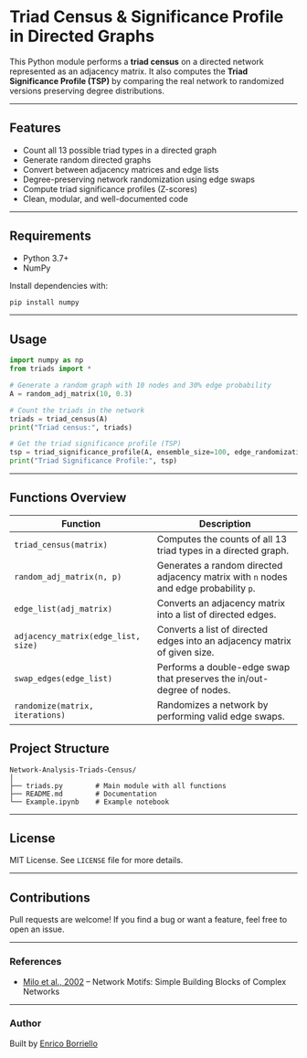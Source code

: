 # Triad Census & Significance Profile in Directed Graphs

This Python module performs a **triad census** on a directed network represented as an adjacency matrix. It also computes the **Triad Significance Profile (TSP)** by comparing the real network to randomized versions preserving degree distributions.

---

## Features

- Count all 13 possible triad types in a directed graph
- Generate random directed graphs
- Convert between adjacency matrices and edge lists
- Degree-preserving network randomization using edge swaps
- Compute triad significance profiles (Z-scores)
- Clean, modular, and well-documented code

---

## Requirements

- Python 3.7+
- NumPy

Install dependencies with:

```bash
pip install numpy
```

---

## Usage

```python
import numpy as np
from triads import *

# Generate a random graph with 10 nodes and 30% edge probability
A = random_adj_matrix(10, 0.3)

# Count the triads in the network
triads = triad_census(A)
print("Triad census:", triads)

# Get the triad significance profile (TSP)
tsp = triad_significance_profile(A, ensemble_size=100, edge_randomizations=500)
print("Triad Significance Profile:", tsp)
```

---


## Functions Overview

| Function | Description |
|---------|-------------|
| `triad_census(matrix)` | Computes the counts of all 13 triad types in a directed graph. |
| `random_adj_matrix(n, p)` | Generates a random directed adjacency matrix with `n` nodes and edge probability `p`. |
| `edge_list(adj_matrix)` | Converts an adjacency matrix into a list of directed edges. |
| `adjacency_matrix(edge_list, size)` | Converts a list of directed edges into an adjacency matrix of given size. |
| `swap_edges(edge_list)` | Performs a double-edge swap that preserves the in/out-degree of nodes. |
| `randomize(matrix, iterations)` | Randomizes a network by performing valid edge swaps. |



## Project Structure

```
Network-Analysis-Triads-Census/
│
├── triads.py        # Main module with all functions
├── README.md        # Documentation
└── Example.ipynb    # Example notebook
```


---

## License

MIT License. See `LICENSE` file for more details.

---

## Contributions

Pull requests are welcome! If you find a bug or want a feature, feel free to open an issue.

---

### References

- [Milo et al., 2002](https://www.science.org/doi/10.1126/science.298.5594.824) – Network Motifs: Simple Building Blocks of Complex Networks


---


### Author

Built by [Enrico Borriello](https://github.com/EnricoBorriello)








